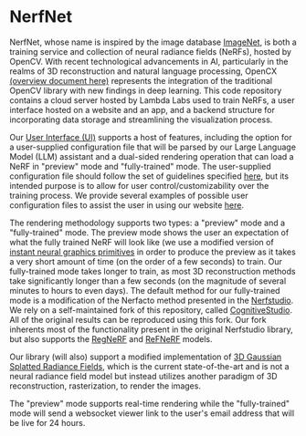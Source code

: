 # NerfNet
NerfNet, whose name is inspired by the image database [ImageNet](https://www.image-net.org), is both a training service and collection of neural radiance fields (NeRFs), hosted by OpenCV. With recent technological advancements in AI, particularly in the realms of 3D reconstruction and natural language processing, OpenCX [(overview document here)](https://docs.google.com/presentation/d/1lakVAuiF_wqFFeorVbV7NArCKciPMSSPd_hYiUnPBBo/edit?usp=sharing) represents the integration of the traditional OpenCV library with new findings in deep learning. This code repository contains a cloud server hosted by Lambda Labs used to train NeRFs, a user interface hosted on a website and an app, and a backend structure for incorporating data storage and streamlining the visualization process. 

Our [User Interface (UI)](https://docs.google.com/document/d/1-bKa5ty8xtjYgkV19riDosuHCsskMCWuYKAEekRvm4Q/view) supports a host of features, including the option for a user-supplied configuration file that will be parsed by our Large Language Model (LLM) assistant and a dual-sided rendering operation that can load a NeRF in "preview" mode and "fully-trained" mode. The user-supplied configuration file should follow the set of guidelines specified [here](), but its intended purpose is to allow for user control/customizability over the training process. We provide several examples of possible user configuration files to assist the user in using our website [here](https://docs.google.com/document/d/1B1i8rZoaeyODgPVHXVug7rnuB24XrqXqgHw06SKVoWs/view).

The rendering methodology supports two types: a "preview" mode and a "fully-trained" mode. The preview mode shows the user an expectation of what the fully trained NeRF will look like (we use a modified version of [instant neural graphics primitives](https://nvlabs.github.io/instant-ngp/) in order to produce the preview as it takes a very short amount of time (on the order of a few seconds) to train. Our fully-trained mode takes longer to train, as most 3D reconstruction methods take significantly longer than a few seconds (on the magnitude of several minutes to hours to even days). The default method for our fully-trained mode is a modification of the Nerfacto method presented in the [Nerfstudio](https://docs.nerf.studio/en/latest/). We rely on a self-maintained fork of this repository, called [CognitiveStudio](https://github.com/opencv/CognitiveStudio). All of the original results can be reproduced using this fork. Our fork inherents most of the functionality present in the original Nerfstudio library, but also supports the [RegNeRF](https://m-niemeyer.github.io/regnerf/) and [ReFNeRF](https://dorverbin.github.io/refnerf/) models.

Our library (will also) support a modified implementation of [3D Gaussian Splatted Radiance Fields](https://repo-sam.inria.fr/fungraph/3d-gaussian-splatting/), which is the current state-of-the-art and is not a neural radiance field model but instead utilizes another paradigm of 3D reconstruction, rasterization, to render the images.

The "preview" mode supports real-time rendering while the "fully-trained" mode will send a websocket viewer link to the user's email address that will be live for 24 hours.

